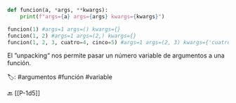 ```python title:argumentosVar.py
def funcion(a, *args, **kwargs):
	print(f"args={a} args={args} kwargs={kwargs}")

funcion(1) #args=1 args=() kwargs={}
funcion(1, 2) #args=1 args=(2,) kwargs={} 
funcion(1, 2, 3, cuatro=4, cinco=5) #args=1 args=(2, 3) kwargs={'cuatro': 4, 'cinco': 5}
```

El ”unpacking“ nos permite pasar un número variable de argumentos a una función.

🏷️: #argumentos #función #variable

🔙 [[P-1d5]]